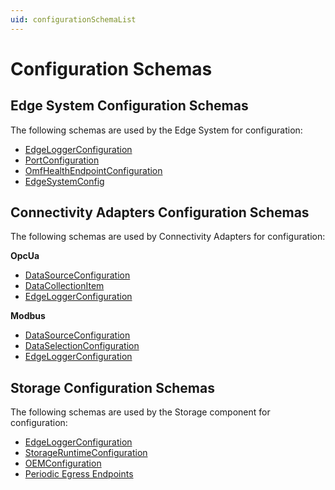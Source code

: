 ```yaml
---
uid: configurationSchemaList
---
```


# Configuration Schemas

## Edge System Configuration Schemas

The following schemas are used by the Edge System for configuration:

  - [EdgeLoggerConfiguration](.\System_Logging_schema.md)
  - [PortConfiguration](.\System_Port_schema.md)
  - [OmfHealthEndpointConfiguration](.\System_HealthEndpoints_schema.md)
  - [EdgeSystemConfig](.\System_Components_schema.md)
  
## Connectivity Adapters Configuration Schemas

The following schemas are used by Connectivity Adapters for configuration:

**OpcUa**

- [DataSourceConfiguration](.\OpcUa_DataSource_schema.md)
- [DataCollectionItem](.\OpcUa_DataSelection_schema.md)
- [EdgeLoggerConfiguration](.\OpcUa_Logging_schema.md)

**Modbus**

- [DataSourceConfiguration](.\Modbus_DataSource_schema.md)
- [DataSelectionConfiguration](.\Modbus_DataSelection_schema.md)
- [EdgeLoggerConfiguration](.\Modbus_Logging_schema.md)

## Storage Configuration Schemas

The following schemas are used by the Storage component for configuration:
  - [EdgeLoggerConfiguration](.\Storage_Logging_schema.md)
  - [StorageRuntimeConfiguration](.\Storage_Runtime_schema.md)
  - [OEMConfiguration](.\Storage_OEM_schema.md)
  - [Periodic Egress Endpoints](.\Storage_PeriodicEgressEndpoints_schema.md)

